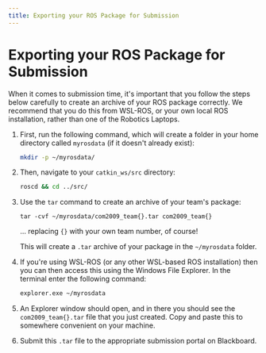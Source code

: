 ```yaml
---  
title: Exporting your ROS Package for Submission  
---  
```


# Exporting your ROS Package for Submission

When it comes to submission time, it's important that you follow the steps below carefully to create an archive of your ROS package correctly. We recommend that you do this from WSL-ROS, or your own local ROS installation, rather than one of the Robotics Laptops.

1. First, run the following command, which will create a folder in your home directory called `myrosdata` (if it doesn't already exist):

    ```bash
    mkdir -p ~/myrosdata/
    ```

2. Then, navigate to your `catkin_ws/src` directory:

    ```bash
    roscd && cd ../src/
    ```

3. Use the `tar` command to create an archive of your team's package:

    ``` { .bash .no-copy }
    tar -cvf ~/myrosdata/com2009_team{}.tar com2009_team{}
    ```
    
    ... replacing `{}` with your own team number, of course!

    This will create a `.tar` archive of your package in the `~/myrosdata` folder. 

4. If you're using WSL-ROS (or any other WSL-based ROS installation) then you can then access this using the Windows File Explorer. In the terminal enter the following command:

    ```bash
    explorer.exe ~/myrosdata
    ```

5. An Explorer window should open, and in there you should see the `com2009_team{}.tar` file that you just created. Copy and paste this to somewhere convenient on your machine.

6. Submit this `.tar` file to the appropriate submission portal on Blackboard.
